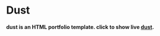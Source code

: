 # Dust 
#### dust is an HTML portfolio template. click to show live [dust](https://pages.github.com/).
